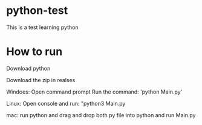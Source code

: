 # python-test
This is a test learning python


# How to run
Download python 

Download the zip in realses

Windoes:
Open command prompt
Run the command: 
'python Main.py'

Linux:
Open console and run:
"python3 Main.py
 
mac:
run python and drag and drop both py file into python and run Main.py
